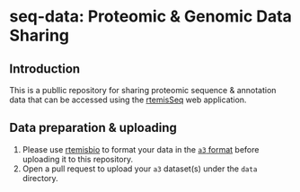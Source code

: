 # seq-data: Proteomic &amp; Genomic Data Sharing

## Introduction

This is a publlic repository for sharing proteomic sequence & annotation data that can be accessed
using the [rtemisSeq](https://rtemis.org/rtemisseq) web application.

## Data preparation & uploading

1. Please use [rtemisbio](https://rtemis.org/rtemisbio) to format your data in the 
   [`a3` format](https://rtemis.org/rtemisbio/a3_format) before uploading it to this repository.
2. Open a pull request to upload your `a3` dataset(s) under the `data` directory.
